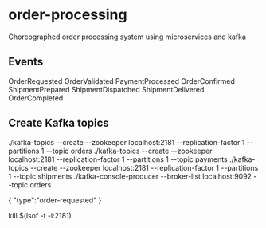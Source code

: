 # order-processing
Choreographed order processing system using microservices and kafka

## Events
OrderRequested
OrderValidated
PaymentProcessed
OrderConfirmed
ShipmentPrepared
ShipmentDispatched
ShipmentDelivered
OrderCompleted

## Create Kafka topics
./kafka-topics --create --zookeeper localhost:2181 --replication-factor 1 --partitions 1 --topic orders
./kafka-topics --create --zookeeper localhost:2181 --replication-factor 1 --partitions 1 --topic payments
./kafka-topics --create --zookeeper localhost:2181 --replication-factor 1 --partitions 1 --topic shipments
./kafka-console-producer --broker-list localhost:9092 --topic orders

{ "type":"order-requested" }

kill $(lsof -t -i:2181)